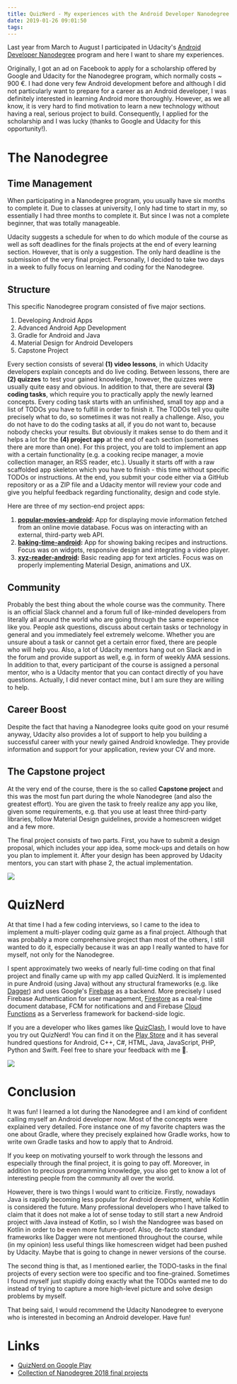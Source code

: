 ```yaml
---
title: QuizNerd - My experiences with the Android Developer Nanodegree
date: 2019-01-26 09:01:50
tags:
---
```


Last year from March to August I participated in Udacity's [Android Developer Nanodegree](https://www.udacity.com/course/android-developer-nanodegree-by-google--nd801) program and here I want to share my experiences. 

Originally, I got an ad on Facebook to apply for a scholarship offered by Google and Udacity for the Nanodegree program, which normally costs ~ 900 €. I had done very few Android development before and although I did not particularly want to prepare for a career as an Android developer, I was definitely interested in learning Android more thoroughly. However, as we all know, it is very hard to find motivation to learn a new technology without having a real, serious project to build. Consequently, I applied for the scholarship and I was lucky (thanks to Google and Udacity for this opportunity!). 

# The Nanodegree
## Time Management
When participating in a Nanodegree program, you usually have six months to complete it. Due to classes at university, I only had time to start in my, so essentially I had three months to complete it. But since I was not a complete beginner, that was totally manageable.

Udacity suggests a schedule for when to do which module of the course as well as soft deadlines for the finals projects at the end of every learning section. However, that is only a suggestion. The only hard deadline is the submission of the very final project. Personally, I decided to take two days in a week to fully focus on learning and coding for the Nanodegree. 

## Structure 
This specific Nanodegree program consisted of five major sections.

1. Developing Android Apps
2. Advanced Android App Development
3. Gradle for Android and Java
4. Material Design for Android Developers
6. Capstone Project

Every section consists of several **(1) video lessons**, in which Udacity developers explain concepts and do live coding. Between lessons, there are **(2) quizzes** to test your gained knowledge, however, the quizzes were usually quite easy and obvious. In addition to that, there are several **(3) coding tasks**, which require you to practically apply the newly learned concepts. Every coding task starts with an unfinished, small toy app and a list of TODOs you have to fulfill in order to finish it. The TODOs tell you quite precisely what to do, so sometimes it was not really a challenge. Also, you do not have to do the coding tasks at all, if you do not want to, because nobody checks your results. But obviously it makes sense to do them and it helps a lot for the **(4) project app** at the end of each section (sometimes there are more than one). For this project, you are told to implement an app with a certain functionality (e.g. a cooking recipe manager, a movie collection manager, an RSS reader, etc.). Usually it starts off with a raw scaffolded app skeleton which you have to finish - this time without specific TODOs or instructions. At the end, you submit your code either via a GitHub repository or as a ZIP file and a Udacity mentor will review your code and give you helpful feedback regarding functionality, design and code style. 

Here are three of my section-end project apps:

1. **[popular-movies-android](https://github.com/n1try/popular-movies-android):** App for displaying movie information fetched from an online movie database. Focus was on interacting with an external, third-party web API.
2. **[baking-time-android](https://github.com/n1try/baking-time-android):** App for showing baking recipes and instructions. Focus was on widgets, responsive design and integrating a video player.
3. **[xyz-reader-android](https://github.com/n1try/xyz-reader-android):** Basic reading app for text articles. Focus was on properly implementing Material Design, animations and UX.

## Community
Probably the best thing about the whole course was the community. There is an official Slack channel and a forum full of like-minded developers from literally all around the world who are going through the same experience like you. People ask questions, discuss about certain tasks or technology in general and you immediately feel extremely welcome. Whether you are unsure about a task or cannot get a certain error fixed, there are people who will help you. Also, a lot of Udacity mentors hang out on Slack and in the forum and provide support as well, e.g. in form of weekly AMA sessions. In addition to that, every participant of the course is assigned a personal mentor, who is a Udacity mentor that you can contact directly of you have questions. Actually, I did never contact mine, but I am sure they are willing to help.

## Career Boost
Despite the fact that having a Nanodegree looks quite good on your resumé anyway, Udacity also provides a lot of support to help you building a successful career with your newly gained Android knowledge. They provide information and support for your application, review your CV and more.

## The Capstone project
At the very end of the course, there is the so called **Capstone project** and this was the most fun part during the whole Nanodegree (and also the greatest effort). You are given the task to freely realize any app you like, given some requirements, e.g. that you use at least three third-party libraries, follow Material Design guidelines, provide a homescreen widget and a few more. 

The final project consists of two parts. First, you have to submit a design proposal, which includes your app idea, some mock-ups and details on how you plan to implement it. After your design has been approved by Udacity mentors, you can start with phase 2, the actual implementation.

![](images/cert.png)

# QuizNerd
At that time I had a few coding interviews, so I came to the idea to implement a multi-player coding quiz game as a final project. Although that was probably a more comprehensive project than most of the others, I still wanted to do it, especially because it was an app I really wanted to have for myself, not only for the Nanodegree. 

I spent approximately two weeks of nearly full-time coding on that final project and finally came up with my app called QuizNerd. It is implemented in pure Android (using Java) without any structural frameworks (e.g. like [Dagger](http://square.github.io/dagger/)) and uses Google's [Firebase](https://firebase.google.com/) as a backend. More precisely I used Firebase Authentication for user management, [Firestore](https://firebase.google.com/docs/firestore/) as a real-time document database, FCM for notifications and and Firebase [Cloud Functions](https://firebase.google.com/docs/functions/) as a Serverless framework for backend-side logic. 

If you are a developer who likes games like [QuizClash](https://play.google.com/store/apps/details?id=se.feomedia.quizkampen.de.lite), I would love to have you try out QuizNerd! You can find it on the [Play Store](https://play.google.com/store/apps/details?id=com.github.n1try.quiznerd) and it has several hundred questions for Android, C++, C#, HTML, Java, JavaScript, PHP, Python and Swift. Feel free to share your feedback with me 🙂.

![](images/qn2.png)

# Conclusion
It was fun! I learned a lot during the Nanodegree and I am kind of confident calling myself an Android developer now. Most of the concepts were explained very detailed. Fore instance one of my favorite chapters was the one about Gradle, where they precisely explained how Gradle works, how to write own Gradle tasks and how to apply that to Android.

If you keep on motivating yourself to work through the lessons and especially through the final project, it is going to pay off. Moreover, in addition to precious programming knowledge, you also get to know a lot of interesting people from the community all over the world. 

However, there is two things I would want to criticize. Firstly, nowadays Java is rapidly becoming less popular for Android development, while Kotlin is considered the future. Many professional developers who I have talked to claim that it does not make a lot of sense today to still start a new Android project with Java instead of Kotlin, so I wish the Nandogree was based on Kotlin in order to be even more future-proof. Also, de-facto standard frameworks like Dagger were not mentioned throughout the course, while (in my opinion) less useful things like homescreen widget had been pushed by Udacity. Maybe that is going to change in newer versions of the course.

The second thing is that, as I mentioned earlier, the TODO-tasks in the final projects of every section were too specific and too fine-grained. Sometimes I found myself just stupidly doing exactly what the TODOs wanted me to do instead of trying to capture a more high-level picture and solve design problems by myself. 

That being said, I would recommend the Udacity Nanodegree to everyone who is interested in becoming an Android developer. Have fun!

# Links
* [QuizNerd on Google Play](https://play.google.com/store/apps/details?id=se.feomedia.quizkampen.de.lite)
* [Collection of Nanodegree 2018 final projects](https://google-udacity-scholars18.github.io/and/)